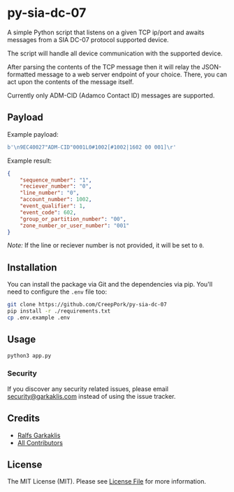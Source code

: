 # py-sia-dc-07

A simple Python script that listens on a given TCP ip/port and awaits messages from a SIA DC-07 protocol supported device.

The script will handle all device communication with the supported device.

After parsing the contents of the TCP message then it will relay the JSON-formatted message to a web server endpoint of your choice. There, you can act upon the contents of the message itself.

Currently only ADM-CID (Adamco Contact ID) messages are supported.

## Payload

Example payload:

```py
b'\n9EC40027"ADM-CID"0001L0#1002[#1002|1602 00 001]\r'
```

Example result:

```json
{
    "sequence_number": "1",
    "reciever_number": "0",
    "line_number": "0",
    "account_number": 1002,
    "event_qualifier": 1,
    "event_code": 602,
    "group_or_partition_number": "00",
    "zone_number_or_user_number": "001"
}
```

_Note:_ If the line or reciever number is not provided, it will be set to `0`.

## Installation

You can install the package via Git and the dependencies via pip. You'll need to configure the `.env` file too:

```bash
git clone https://github.com/CreepPork/py-sia-dc-07
pip install -r ./requirements.txt
cp .env.example .env
```

## Usage

```bash
python3 app.py
```

### Security

If you discover any security related issues, please email security@garkaklis.com instead of using the issue tracker.

## Credits

- [Ralfs Garkaklis](https://github.com/CreepPork)
- [All Contributors](https://github.com/CreepPork/py-sia-dc-07/contributors)

## License

The MIT License (MIT). Please see [License File](LICENSE.md) for more information.
